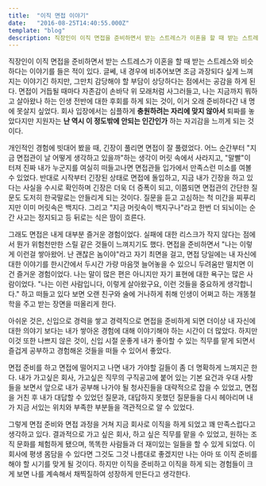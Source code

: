 ```yaml
---
title:  "이직 면접 이야기"
date:   "2016-08-25T14:40:55.000Z"
template: "blog"
description: 직장인이 이직 면접을 준비하면서 받는 스트레스가 이혼을 할 때 받는 스트레스와 비슷하다는 이야기를 들은 적이 있다. 글쎄, 내 경우에 비추어보면 조금 과장되다 싶게 느껴지는 이야기긴 하지만...
---
```


직장인이 이직 면접을 준비하면서 받는 스트레스가 이혼을 할 때 받는 스트레스와 비슷하다는 이야기를 들은 적이 있다. 글쎄, 내 경우에 비추어보면 조금 과장되다 싶게 느껴지는 이야기긴 하지만, 그만치 감당해야 할 부담이 상당하다는 점에서는 공감을 하게 된다. 면접이 거듭될 때마다 자존감이 손바닥 위 모래처럼 사그러들고, 나는 지금까지 뭐하고 살아왔나 하는 인생 전반에 대한 후회를 하게 되는 것이, 이거 오래 준비하다간 내 명에 못살지 싶었다. 회사 입장에서는 심플하게 **충원하려는 자리에 맞지 않아서** 퇴짜를 놓았다지만 지원자는 **난 역시 이 정도밖에 안되는 인간인가** 하는 자괴감을 느끼게 되는 것이다.

개인적인 경험에 빗대어 봤을 때, 긴장이 풀리면 면접이 잘 풀렸었다. 어느 순간부터 "지금 면접관이 날 어떻게 생각하고 있을까"하는 생각이 머릿 속에서 사라지고, "말빨"이 터져 진짜 내가 누군지를 여실히 떠들고나면 면접관들 입가에서 만족스런 미소를 여볼 수 있었다. 반대로 시작부터 긴장된 상태로 면접에 돌입하고, 지금 내가 긴장을 하고 있다는 사실을 수시로 확인하며 긴장은 더욱 더 증폭이 되고, 이쯤되면 면접관의 간단한 질문도 도저히 한국말로는 안들리게 되는 것이다. 질문을 듣고 고심하는 척 미간을 찌푸리지만 이미 머릿속은 백지다. 그리고 "지금 머릿속이 백지구나"라고 한번 더 되뇌이는 순간 사고는 정지되고 등 뒤로는 식은 땀이 흐른다.

그래도 면접은 내게 대부분 즐거운 경험이었다. 실패에 대한 리스크가 작지 않다는 점에서 뭔가 위험천만한 스릴 같은 것들이 느껴지기도 했다. 면접을 준비하면서 "나는 이렇게 이런걸 쌓아왔어. 난 괜찮은 놈이야"라고 자기 최면을 걸고, 면접 당일에는 내 자신에 대한 이야기를 한시간에서 두시간 가량 마음껏 늘어놓을 수 있으니 두려움만 떨치면 이건 즐거운 경험이었다. 나는 말이 많은 편은 아니지만 자기 표현에 대한 욕구는 많은 사람이었다. "나는 이런 사람입니다, 이렇게 살아왔구요, 이런 것들을 중요하게 생각합니다." 하고 떠들고 있다 보면 오랜 친구와 술에 거나하게 취해 인생이 어쩌고 하는 개똥철학을 주고 받는 장면을 떠올리게 한다.

아쉬운 것은, 신입으로 경력을 쌓고 경력직으로 면접을 준비하게 되면 더이상 내 자신에 대한 의야기 보다는 내가 쌓아온 경험에 대해 이야기해야 하는 시간이 더 많았다. 하지만 이것 또한 나쁘지 않은 것이, 신입 시절 운좋게 내가 좋아할 수 있는 직무를 맡게 되면서 즐겁게 공부하고 경험해온 것들을 떠들 수 있어서 좋았다. 

면접 준비를 하고 면접에 떨어지고 나면 내가 가야할 길들이 좀 더 명확하게 느껴지곤 한다. 내가 가고싶은 회사, 가고싶은 직무의 구직공고에 붙어 있는 기본 요건과 우대 사항들을 보면서 앞으로 내가 공부해 나가야 될 청사진들을 대략적으로 잡을 수 있었고, 면접을 거친 후 내가 대답할 수 있었던 질문과, 대답하지 못했던 질문들을 다시 헤아리며 내가 지금 서있는 위치와 부족한 부분들을 객관적으로 알 수 있었다. 

그렇게 면접 준비와 면접 과정을 거쳐 지금 회사로 이직을 하게 되었고 꽤 만족스럽다고 생각하고 있다. 결과적으로 가고 싶은 회사, 하고 싶은 직무를 맡을 수 있었고, 원하는 조직 문화를 체험하게 됐으며, 똑똑한 사람들과 더 재미있는 일들을 할 수 있게 되었다. 이 회사에 평생 몸담을 수 있다면 그것도 그것 나름대로 좋겠지만 나는 아마 또 이직 준비를 해야 할 시기를 맞게 될 것이다. 하지만 이직을 준비하고 이직을 하게 되는 경험들이 크게 보면 나를 계속해서 채찍질하여 성장하게 만든다고 생각한다.

